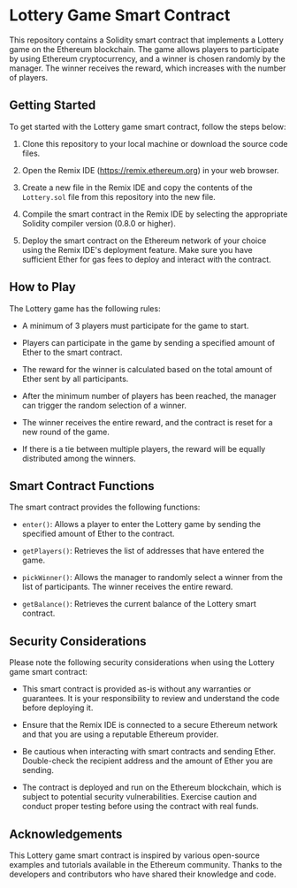 # Lottery Game Smart Contract

This repository contains a Solidity smart contract that implements a Lottery game on the Ethereum blockchain. The game allows players to participate by using Ethereum cryptocurrency, and a winner is chosen randomly by the manager. The winner receives the reward, which increases with the number of players.

## Getting Started

To get started with the Lottery game smart contract, follow the steps below:

1. Clone this repository to your local machine or download the source code files.

2. Open the Remix IDE (https://remix.ethereum.org) in your web browser.

3. Create a new file in the Remix IDE and copy the contents of the `Lottery.sol` file from this repository into the new file.

4. Compile the smart contract in the Remix IDE by selecting the appropriate Solidity compiler version (0.8.0 or higher).

5. Deploy the smart contract on the Ethereum network of your choice using the Remix IDE's deployment feature. Make sure you have sufficient Ether for gas fees to deploy and interact with the contract.

## How to Play

The Lottery game has the following rules:

- A minimum of 3 players must participate for the game to start.

- Players can participate in the game by sending a specified amount of Ether to the smart contract.

- The reward for the winner is calculated based on the total amount of Ether sent by all participants.

- After the minimum number of players has been reached, the manager can trigger the random selection of a winner.

- The winner receives the entire reward, and the contract is reset for a new round of the game.

- If there is a tie between multiple players, the reward will be equally distributed among the winners.

## Smart Contract Functions

The smart contract provides the following functions:

- `enter()`: Allows a player to enter the Lottery game by sending the specified amount of Ether to the contract.

- `getPlayers()`: Retrieves the list of addresses that have entered the game.

- `pickWinner()`: Allows the manager to randomly select a winner from the list of participants. The winner receives the entire reward.

- `getBalance()`: Retrieves the current balance of the Lottery smart contract.

## Security Considerations

Please note the following security considerations when using the Lottery game smart contract:

- This smart contract is provided as-is without any warranties or guarantees. It is your responsibility to review and understand the code before deploying it.

- Ensure that the Remix IDE is connected to a secure Ethereum network and that you are using a reputable Ethereum provider.

- Be cautious when interacting with smart contracts and sending Ether. Double-check the recipient address and the amount of Ether you are sending.

- The contract is deployed and run on the Ethereum blockchain, which is subject to potential security vulnerabilities. Exercise caution and conduct proper testing before using the contract with real funds.

## Acknowledgements

This Lottery game smart contract is inspired by various open-source examples and tutorials available in the Ethereum community. Thanks to the developers and contributors who have shared their knowledge and code.
